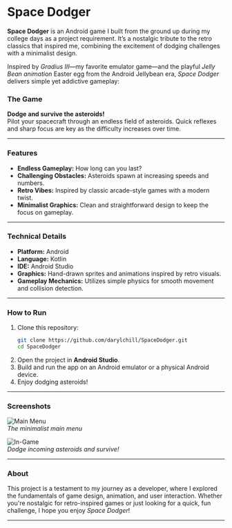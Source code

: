 # Space Dodger

**Space Dodger** is an Android game I built from the ground up during my college days as a project requirement. It’s a nostalgic tribute to the retro classics that inspired me, combining the excitement of dodging challenges with a minimalist design.  

Inspired by *Gradius III*—my favorite emulator game—and the playful *Jelly Bean animation* Easter egg from the Android Jellybean era, *Space Dodger* delivers simple yet addictive gameplay:  

### The Game  
**Dodge and survive the asteroids!**  
Pilot your spacecraft through an endless field of asteroids. Quick reflexes and sharp focus are key as the difficulty increases over time.  

---

### Features  
- **Endless Gameplay:** How long can you last?  
- **Challenging Obstacles:** Asteroids spawn at increasing speeds and numbers.  
- **Retro Vibes:** Inspired by classic arcade-style games with a modern twist.  
- **Minimalist Graphics:** Clean and straightforward design to keep the focus on gameplay.  

---

### Technical Details  
- **Platform:** Android  
- **Language:** Kotlin  
- **IDE:** Android Studio  
- **Graphics:** Hand-drawn sprites and animations inspired by retro visuals.  
- **Gameplay Mechanics:** Utilizes simple physics for smooth movement and collision detection.  

---

### How to Run  
1. Clone this repository:  
   ```bash
   git clone https://github.com/darylchill/SpaceDodger.git
   cd SpaceDodger
   ```
2. Open the project in **Android Studio**.  
3. Build and run the app on an Android emulator or a physical Android device.  
4. Enjoy dodging asteroids!  

---

### Screenshots  
![Main Menu](https://via.placeholder.com/400x300?text=Main+Menu)  
*The minimalist main menu*  

![In-Game](https://via.placeholder.com/400x300?text=In-Game)  
*Dodge incoming asteroids and survive!*  

---

### About  
This project is a testament to my journey as a developer, where I explored the fundamentals of game design, animation, and user interaction. Whether you're nostalgic for retro-inspired games or just looking for a quick, fun challenge, I hope you enjoy *Space Dodger*!  

---
